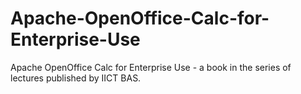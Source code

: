 # Apache-OpenOffice-Calc-for-Enterprise-Use
Apache OpenOffice Calc for Enterprise Use - a book in the series of lectures published by IICT BAS.
